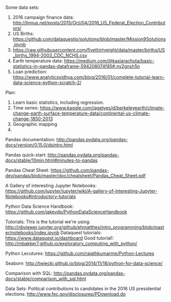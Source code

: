 Some data sets:
1. 2016 campaign finance data: http://linnus.net/posts/2015/Oct/04/2016_US_Federal_Election_Contributors/
2. US Births: https://github.com/dataquestio/solutions/blob/master/Mission9Solutions.ipynb
3. https://raw.githubusercontent.com/fivethirtyeight/data/master/births/US_births_1994-2003_CDC_NCHS.csv
4. Earth temperature data: https://medium.com/@kasiarachuta/basic-statistics-in-pandas-dataframe-594208074f85#.ny2gnsh5n
5. Loan prediction: https://www.analyticsvidhya.com/blog/2016/01/complete-tutorial-learn-data-science-python-scratch-2/

Plan:
1. Learn basic statistics, including regression.
2. Time series: https://www.kaggle.com/jagelves/d/berkeleyearth/climate-change-earth-surface-temperature-data/continental-us-climate-change-1850-2013
3. Geographic mapping
4. 



Pandas documentation: http://pandas.pydata.org/pandas-docs/version/0.15.0/dsintro.html

Pandas quick-start: http://pandas.pydata.org/pandas-docs/stable/10min.html#minutes-to-pandas

Pandas Cheat Sheet: https://github.com/pandas-dev/pandas/blob/master/doc/cheatsheet/Pandas_Cheat_Sheet.pdf

A Gallery of interesting Jupyter Notebooks: https://github.com/jupyter/jupyter/wiki/A-gallery-of-interesting-Jupyter-Notebooks#introductory-tutorials

Python Data Science Handbook: https://github.com/jakevdp/PythonDataScienceHandbook

Tutorials:
This is the tutorial we're using: http://nbviewer.jupyter.org/github/ehmatthes/intro_programming/blob/master/notebooks/index.ipynb
Dataquest tutorials: https://www.dataquest.io/dashboard
Good tutorial!: http://mbakker7.github.io/exploratory_computing_with_python/

Python Lecutures: https://github.com/rajathkumarmp/Python-Lectures 

Seaborn: http://twiecki.github.io/blog/2014/11/18/python-for-data-science/

Comparison with SQL: http://pandas.pydata.org/pandas-docs/stable/comparison_with_sql.html

Data Sets:
Political contributions to candidates in the 2016 US presidential elections: http://www.fec.gov/disclosurep/PDownload.do
